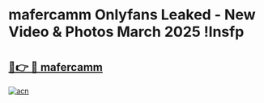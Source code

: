 # mafercamm Onlyfans Leaked - New Video & Photos March 2025 !lnsfp

# <h2><a href="https://7haxtu.iuczelnia.edu.pl?title=mafercamm&ref=lnsfp">🔗👉 🔴 mafercamm</a></h2>

[![acn](https://github.com/user-attachments/assets/0f9c940e-d8b0-45ae-aac7-cd30a18b3e1c)](https://7haxtu.iuczelnia.edu.pl?title=mafercamm&ref=lnsfp)

